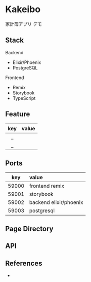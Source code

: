 # Kakeibo

家計簿アプリ デモ

## Stack

Backend
- Elixir/Phoenix
- PostgreSQL

Frontend
- Remix
- Storybook
- TypeScript


## Feature

|key|value|
|:---:|:---|
|_||
|_||

## Ports

|key|value|
|:---:|:---|
|59000|frontend remix|
|59001|storybook|
|59002|backend elixir/phoenix|
|59003|postgresql|

## Page Directory

## API

## References
- 

